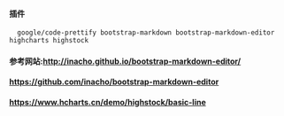 #### 插件
``  
  google/code-prettify
  bootstrap-markdown
  bootstrap-markdown-editor
  highcharts highstock
``
#### 参考网站:http://inacho.github.io/bootstrap-markdown-editor/
#### https://github.com/inacho/bootstrap-markdown-editor
####  https://www.hcharts.cn/demo/highstock/basic-line
